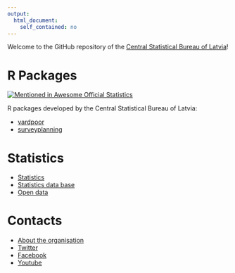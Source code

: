 ```yaml
---
output: 
  html_document: 
    self_contained: no
---
```


Welcome to the GitHub repository of the [Central Statistical Bureau of Latvia](http://www.csb.gov.lv/en)!


# R Packages

[![Mentioned in Awesome Official Statistics ](https://awesome.re/mentioned-badge.svg)](http://www.awesomeofficialstatistics.org)

R packages developed by the Central Statistical Bureau of Latvia:

- [vardpoor](https://csblatvia.github.io/vardpoor/)
- [surveyplanning](https://csblatvia.github.io/surveyplanning/)


# Statistics

- [Statistics](https://www.csb.gov.lv/en/statistics)
- [Statistics data base](http://data.csb.gov.lv/pxweb/en/)
- [Open data](https://data.gov.lv/dati/eng/dataset?organization=csb)


# Contacts

- [About the organisation](https://www.csb.gov.lv/en/about-us/contacts-and-information-for-media/about-organisation)
- [Twitter](https://twitter.com/csb_latvia)
- [Facebook](https://www.facebook.com/csplatvija)
- [Youtube](https://www.youtube.com/channel/UCR194vmkemvORsqlXO1JJtw)
